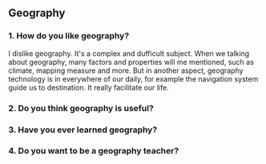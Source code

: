 ## Geography

> 

### 1. How do you like geography?

I dislike geography. It's a complex and dufficult subject. When we talking about geography, many factors and properties will me mentioned, such as climate,  mapping measure and more. But in another aspect, geography technology is in everywhere of our daily,  for example the navigation system guide us to destination. It really facilitate our life. 

### 2. Do you think geography is useful?

### 3. Have you ever learned geography?

### 4. Do you want to be a geography teacher?